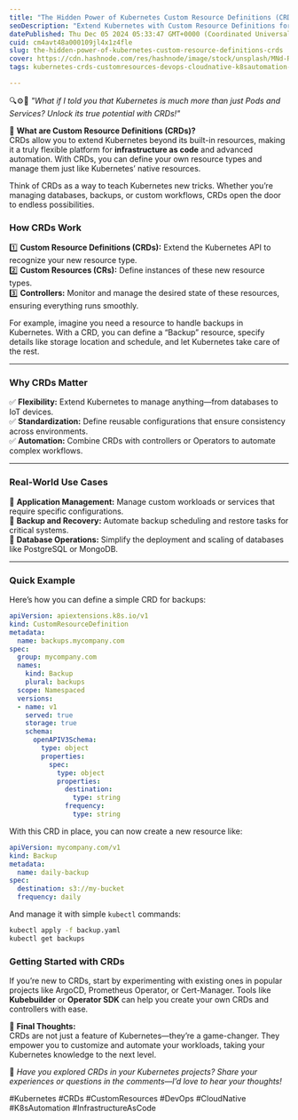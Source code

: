 ```yaml
---
title: "The Hidden Power of Kubernetes Custom Resource Definitions (CRDs)"
seoDescription: "Extend Kubernetes with Custom Resource Definitions for flexible, automated infrastructure management beyond pods and services"
datePublished: Thu Dec 05 2024 05:33:47 GMT+0000 (Coordinated Universal Time)
cuid: cm4avt48a000109jl4x1z4fle
slug: the-hidden-power-of-kubernetes-custom-resource-definitions-crds
cover: https://cdn.hashnode.com/res/hashnode/image/stock/unsplash/MNd-Rka1o0Q/upload/910117ba9b5637aa447dbeb06999ec1d.jpeg
tags: kubernetes-crds-customresources-devops-cloudnative-k8sautomation-infrastructureascode

---
```


🔍⚙️📘 *"What if I told you that Kubernetes is much more than just Pods and Services? Unlock its true potential with CRDs!"*

👋 **What are Custom Resource Definitions (CRDs)?**  
CRDs allow you to extend Kubernetes beyond its built-in resources, making it a truly flexible platform for **infrastructure as code** and advanced automation. With CRDs, you can define your own resource types and manage them just like Kubernetes’ native resources.

Think of CRDs as a way to teach Kubernetes new tricks. Whether you’re managing databases, backups, or custom workflows, CRDs open the door to endless possibilities.

### **How CRDs Work**

1️⃣ **Custom Resource Definitions (CRDs):** Extend the Kubernetes API to recognize your new resource type.  
2️⃣ **Custom Resources (CRs):** Define instances of these new resource types.  
3️⃣ **Controllers:** Monitor and manage the desired state of these resources, ensuring everything runs smoothly.

For example, imagine you need a resource to handle backups in Kubernetes. With a CRD, you can define a “Backup” resource, specify details like storage location and schedule, and let Kubernetes take care of the rest.

---

### **Why CRDs Matter**

✅ **Flexibility:** Extend Kubernetes to manage anything—from databases to IoT devices.  
✅ **Standardization:** Define reusable configurations that ensure consistency across environments.  
✅ **Automation:** Combine CRDs with controllers or Operators to automate complex workflows.

---

### **Real-World Use Cases**

🔹 **Application Management:** Manage custom workloads or services that require specific configurations.  
🔹 **Backup and Recovery:** Automate backup scheduling and restore tasks for critical systems.  
🔹 **Database Operations:** Simplify the deployment and scaling of databases like PostgreSQL or MongoDB.

---

### **Quick Example**

Here’s how you can define a simple CRD for backups:

```yaml
apiVersion: apiextensions.k8s.io/v1  
kind: CustomResourceDefinition  
metadata:  
  name: backups.mycompany.com  
spec:  
  group: mycompany.com  
  names:  
    kind: Backup  
    plural: backups  
  scope: Namespaced  
  versions:  
  - name: v1  
    served: true  
    storage: true  
    schema:  
      openAPIV3Schema:  
        type: object  
        properties:  
          spec:  
            type: object  
            properties:  
              destination:  
                type: string  
              frequency:  
                type: string  
```

With this CRD in place, you can now create a new resource like:

```yaml
apiVersion: mycompany.com/v1  
kind: Backup  
metadata:  
  name: daily-backup  
spec:  
  destination: s3://my-bucket  
  frequency: daily  
```

And manage it with simple `kubectl` commands:

```bash
kubectl apply -f backup.yaml  
kubectl get backups  
```

### **Getting Started with CRDs**

If you’re new to CRDs, start by experimenting with existing ones in popular projects like ArgoCD, Prometheus Operator, or Cert-Manager. Tools like **Kubebuilder** or **Operator SDK** can help you create your own CRDs and controllers with ease.

🎯 **Final Thoughts:**  
CRDs are not just a feature of Kubernetes—they’re a game-changer. They empower you to customize and automate your workloads, taking your Kubernetes knowledge to the next level.

💬 *Have you explored CRDs in your Kubernetes projects? Share your experiences or questions in the comments—I’d love to hear your thoughts!*

#Kubernetes #CRDs #CustomResources #DevOps #CloudNative #K8sAutomation #InfrastructureAsCode